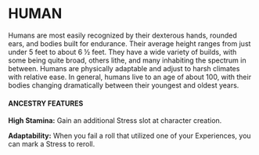 # HUMAN

Humans are most easily recognized by their dexterous hands, rounded ears, and bodies built for endurance. Their average height ranges from just under 5 feet to about 6 ½ feet. They have a wide variety of builds, with some being quite broad, others lithe, and many inhabiting the spectrum in between. Humans are physically adaptable and adjust to harsh climates with relative ease. In general, humans live to an age of about 100, with their bodies changing dramatically between their youngest and oldest years.

#### ANCESTRY FEATURES

**High Stamina:** Gain an additional Stress slot at character creation.

**Adaptability:** When you fail a roll that utilized one of your Experiences, you can mark a Stress to reroll.
